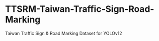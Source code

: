 # TTSRM-Taiwan-Traffic-Sign-Road-Marking
Taiwan Traffic Sign &amp; Road Marking Dataset for YOLOv12
